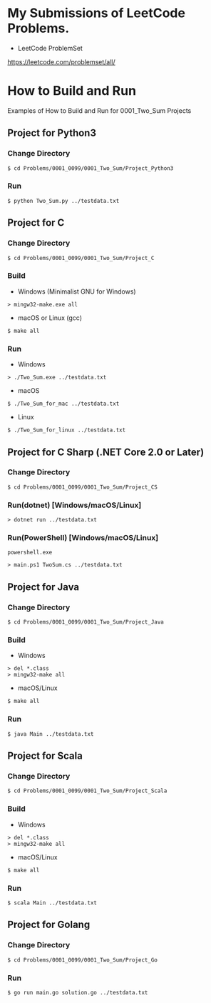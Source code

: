 # My Submissions of LeetCode Problems.

* LeetCode ProblemSet

<https://leetcode.com/problemset/all/>


# How to Build and Run

Examples of How to Build and Run for 0001_Two_Sum Projects

## Project for Python3

### Change Directory
```
$ cd Problems/0001_0099/0001_Two_Sum/Project_Python3
```

### Run

```
$ python Two_Sum.py ../testdata.txt
```

## Project for C


### Change Directory

```
$ cd Problems/0001_0099/0001_Two_Sum/Project_C
```

### Build

* Windows (Minimalist GNU for Windows)

```  
> mingw32-make.exe all
```

* macOS or Linux (gcc)

```
$ make all
```


### Run

* Windows

```
> ./Two_Sum.exe ../testdata.txt
```

* macOS

```
$ ./Two_Sum_for_mac ../testdata.txt
```

* Linux

```
$ ./Two_Sum_for_linux ../testdata.txt
```



## Project for C Sharp (.NET Core 2.0 or Later)


### Change Directory

```
$ cd Problems/0001_0099/0001_Two_Sum/Project_CS
```

### Run(dotnet) [Windows/macOS/Linux]

```
> dotnet run ../testdata.txt
```

### Run(PowerShell) [Windows/macOS/Linux]

```
powershell.exe

> main.ps1 TwoSum.cs ../testdata.txt
```

## Project for Java


### Change Directory

```
$ cd Problems/0001_0099/0001_Two_Sum/Project_Java
```

### Build

* Windows

```
> del *.class
> mingw32-make all
```

* macOS/Linux

```
$ make all
```


### Run

```
$ java Main ../testdata.txt
```

## Project for Scala


### Change Directory

```
$ cd Problems/0001_0099/0001_Two_Sum/Project_Scala
```

### Build


* Windows

```
> del *.class
> mingw32-make all
```

* macOS/Linux

```
$ make all
```

### Run

```
$ scala Main ../testdata.txt
```

## Project for Golang


### Change Directory

```
$ cd Problems/0001_0099/0001_Two_Sum/Project_Go
```

### Run

```
$ go run main.go solution.go ../testdata.txt
```
